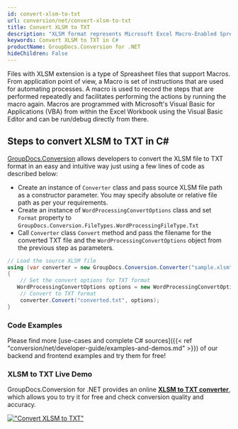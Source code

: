 ```yaml
---
id: convert-xlsm-to-txt
url: conversion/net/convert-xlsm-to-txt
title: Convert XLSM to TXT
description: "XLSM format represents Microsoft Excel Macro-Enabled Spreadsheet with .xlsm extension. Learn how to convert XLSM to TXT file programmatically in C# language using GroupDocs.Conversion for .NET library."
keywords: Convert XLSM to TXT in C#
productName: GroupDocs.Conversion for .NET
hideChildren: False
---
```


Files with XLSM extension is a type of Spreasheet files that support Macros. From application point of view, a Macro is set of instructions that are used for automating processes. A macro is used to record the steps that are performed repeatedly and facilitates performing the actions by running the macro again. Macros are programmed with Microsoft's Visual Basic for Applications (VBA) from within the Excel Workbook using the Visual Basic Editor and can be run/debug directly from there.

## Steps to convert XLSM to TXT in C#

[GroupDocs.Conversion](https://products.groupdocs.com/conversion/net) allows developers to convert the XLSM file to TXT format in an easy and intuitive way just using a few lines of code as described below:

* Create an instance of `Converter` class and pass source XLSM file path as a constructor parameter. You may specify absolute or relative file path as per your requirements. 
* Create an instance of `WordProcessingConvertOptions` class and set `Format` property to `GroupDocs.Conversion.FileTypes.WordProcessingFileType.Txt`
* Call `Converter` class `Convert` method and pass the filename for the converted TXT file and the `WordProcessingConvertOptions` object from the previous step as parameters.

```csharp
// Load the source XLSM file
using (var converter = new GroupDocs.Conversion.Converter("sample.xlsm"))
{
    // Set the convert options for TXT format
   WordProcessingConvertOptions options = new WordProcessingConvertOptions { Format = GroupDocs.Conversion.FileTypes.WordProcessingFileType.Txt };
    // Convert to TXT format
    converter.Convert("converted.txt", options);
}
```

### Code Examples

Please find more [use-cases and complete C# sources]({{< ref "conversion/net/developer-guide/examples-and-demos.md" >}}) of our backend and frontend examples and try them for free!

### XLSM to TXT Live Demo

GroupDocs.Conversion for .NET provides an online [**XLSM to TXT converter**](https://products.groupdocs.app/conversion/xlsm-to-txt), which allows you to try it for free and check conversion quality and accuracy.

[!["Convert XLSM to TXT"](conversion/net/images/convert-to-txt/convert-xlsm-to-txt.png)](https://products.groupdocs.app/conversion/xlsm-to-txt)
